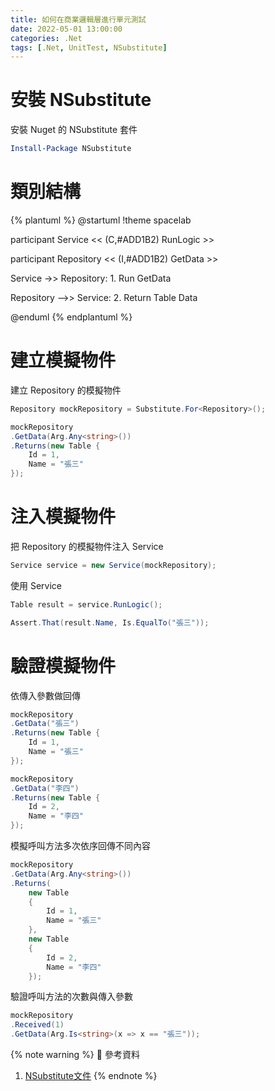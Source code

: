 ```yaml
---
title: 如何在商業邏輯層進行單元測試
date: 2022-05-01 13:00:00
categories: .Net
tags: [.Net, UnitTest, NSubstitute]
---
```


# 安裝 NSubstitute
安裝 Nuget 的 NSubstitute 套件

```powershell
Install-Package NSubstitute
```

<!--more-->

# 類別結構

{% plantuml %}
@startuml
!theme spacelab

participant Service << (C,#ADD1B2) RunLogic >>

participant Repository << (I,#ADD1B2) GetData >>

Service ->> Repository: 1. Run GetData 

Repository -->> Service: 2. Return Table Data

@enduml
{% endplantuml %}

# 建立模擬物件
建立 Repository 的模擬物件
```C#
Repository mockRepository = Substitute.For<Repository>();

mockRepository
.GetData(Arg.Any<string>())
.Returns(new Table {
    Id = 1,
    Name = "張三"
});
```

# 注入模擬物件
把 Repository 的模擬物件注入 Service
```C#
Service service = new Service(mockRepository);
```

使用 Service
```C#
Table result = service.RunLogic();

Assert.That(result.Name, Is.EqualTo("張三"));
```

# 驗證模擬物件
依傳入參數做回傳
```C#
mockRepository
.GetData("張三")
.Returns(new Table {
    Id = 1,
    Name = "張三"
});

mockRepository
.GetData("李四")
.Returns(new Table {
    Id = 2,
    Name = "李四"
});
```

模擬呼叫方法多次依序回傳不同內容
```C#
mockRepository
.GetData(Arg.Any<string>())
.Returns(
    new Table
    {
        Id = 1,
        Name = "張三"
    },
    new Table
    {
        Id = 2,
        Name = "李四"
    });
```

驗證呼叫方法的次數與傳入參數
```C#
mockRepository
.Received(1)
.GetData(Arg.Is<string>(x => x == "張三"));
```

{% note warning %}
📜 參考資料
1. [NSubstitute文件](https://nsubstitute.github.io/help.html)
{% endnote %}